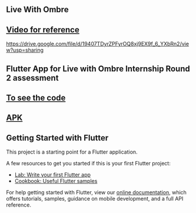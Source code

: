 ## Live With Ombre

## [Video for reference](https://github.com/mad-skull/Ombre/blob/main/Video.webm)
https://drive.google.com/file/d/19407TDyrZPFyrOQ8xj9EX9f_6_YXbRn2/view?usp=sharing
 
 ## Flutter App for Live with Ombre Internship Round 2 assessment
 ## [To see the code](https://github.com/mad-skull/Ombre)
 ## [APK](https://github.com/mad-skull/Ombre/tree/main/build/app/outputs/flutter-apk)









## Getting Started with Flutter

This project is a starting point for a Flutter application.

A few resources to get you started if this is your first Flutter project:

- [Lab: Write your first Flutter app](https://flutter.dev/docs/get-started/codelab)
- [Cookbook: Useful Flutter samples](https://flutter.dev/docs/cookbook)

For help getting started with Flutter, view our
[online documentation](https://flutter.dev/docs), which offers tutorials,
samples, guidance on mobile development, and a full API reference.
